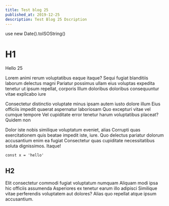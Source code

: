```yaml
---
title: Test blog 25
published_at: 2019-12-25
description: Test Blog 25 Dscription
---
```


use new Date().toISOString()
# H1

Hello 25

Lorem animi rerum voluptatibus eaque itaque? Sequi fugiat blanditiis laborum delectus magni Pariatur possimus ullam eius voluptas expedita tenetur ut ipsum repellat, corporis Illum doloribus doloribus consequuntur vitae explicabo iure

Consectetur distinctio voluptate minus ipsam autem iusto dolore illum Eius officiis impedit quaerat aspernatur laboriosam Quo excepturi vitae vel cumque tempore Vel cupiditate error tenetur harum voluptatibus placeat? Quidem non

Dolor iste nobis similique voluptatum eveniet, alias Corrupti quas exercitationem quis beatae impedit iste, iure. Quo delectus pariatur dolorum accusantium enim ea fugiat Consectetur quas cupiditate necessitatibus soluta dignissimos. Itaque!

```
const x = 'hello'
```

## H2

Elit consectetur commodi fugiat voluptatum numquam Aliquam modi ipsa hic officiis assumenda Asperiores ex tenetur earum illo adipisci Similique vitae perferendis voluptatem aut dolores? Alias quo repellat atque ipsum accusantium.


